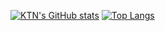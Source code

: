 [![KTN's GitHub stats](https://readme-clone-orex.vercel.app/api?username=KTN44295080&theme=nightowl&show_icons=true&count_private=true)](https://github.com/anuraghazra/github-readme-stats)
[![Top Langs](https://readme-clone-orex.vercel.app/api/top-langs/?username=KTN44295080&theme=nightowl&count_private=true&layout=compact)](https://github.com/anuraghazra/github-readme-stats)
